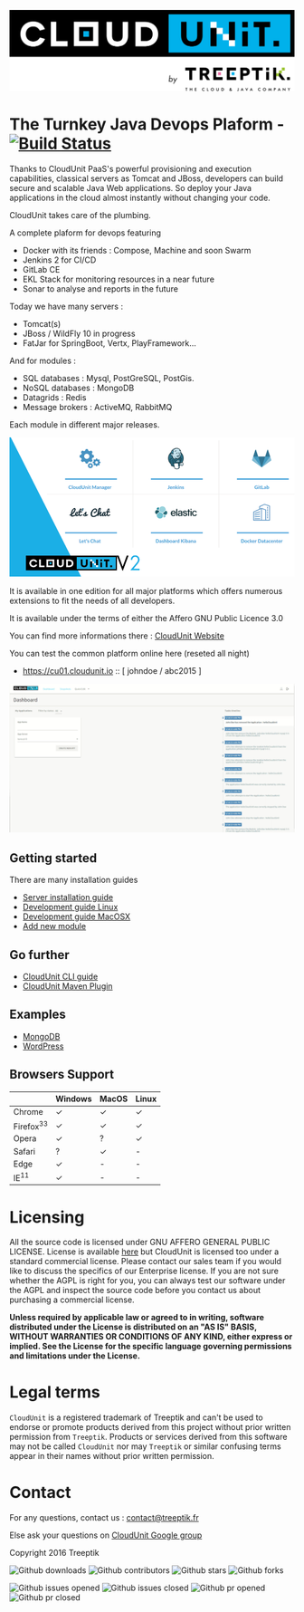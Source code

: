 ![CloudUnit Logo](documentation/img/Cloudunit_by_Treeptik.png "CloudUnit By Treeptik")


# The Turnkey Java Devops Plaform - [![Build Status](https://travis-ci.org/Treeptik/cloudunit.svg?branch=master)](https://travis-ci.org/Treeptik/cloudunit)

Thanks to CloudUnit PaaS's powerful provisioning and execution capabilities, classical servers as Tomcat and JBoss, developers can build secure and scalable Java Web applications. So deploy your Java applications in the cloud almost instantly without changing your code.

CloudUnit takes care of the plumbing.

A complete plaform for devops featuring
* Docker with its friends : Compose, Machine and soon Swarm
* Jenkins 2 for CI/CD
* GitLab CE 
* EKL Stack for monitoring resources in a near future
* Sonar to analyse and reports in the future

Today we have many servers :
* Tomcat(s)
* JBoss / WildFly 10 in progress
* FatJar for SpringBoot, Vertx, PlayFramework...

And for modules :

* SQL databases : Mysql, PostGreSQL, PostGis.
* NoSQL databases : MongoDB
* Datagrids : Redis
* Message brokers : ActiveMQ, RabbitMQ

Each module in different major releases.

![Jenkins2 Logo](documentation/img/cloudunitv2.png "Devops Plateforme")

It is available in one edition for all major platforms which offers numerous extensions to fit the needs of all developers.

It is available under the terms of either the Affero GNU Public Licence 3.0

You can find more informations there : [CloudUnit Website](http://www.cloudunit.io/)

You can test the common platform online here (reseted all night)
* https://cu01.cloudunit.io :: [ johndoe / abc2015 ]

![CloudUnit Gif](documentation/img/cloudunitGif.gif "CloudUnit Gif")

## Getting started

There are many installation guides
* [Server installation guide](documentation/SERVER-GUIDE.md)
* [Development guide Linux](documentation/DEV-GUIDE-LINUX.md)
* [Development guide MacOSX](documentation/DEV-GUIDE-MACOSX.md)
* [Add new module](documentation/MODULE-GUIDE.md)

## Go further
    
* [CloudUnit CLI guide](https://github.com/Treeptik/cloudunit/blob/dev/documentation/CLI-GUIDE.md)
* [CloudUnit Maven Plugin](https://github.com/Treeptik/cloudunit/tree/dev/cu-maven/README.md)

## Examples

* [MongoDB](documentation/MONGO_GUIDE.md) 
* [WordPress](documentation/WORDPRESS_GUIDE.md)

## Browsers Support

<table>
	<thead>
		<th></th>
		<th>Windows</th>
		<th>MacOS</th>
		<th>Linux</th>
	</thead>
	<tbody>
		<!-- Chrome -->
		<tr>
			<td>Chrome</td>
			<td>✓</td>
			<td>✓</td>
			<td>✓</td>
		</tr>
		<!-- Firefox -->
		<tr>
			<td>Firefox<sup>33</sup></td>
			<td>✓</td>
			<td>✓</td>
			<td>✓</td>
		</tr>
		<!-- Opera -->
		<tr>
			<td>Opera</td>
			<td>✓</td>
			<td>?</td>
			<td>✓</td>
		</tr>
		<!-- Safari -->
		<tr>
			<td>Safari</td>
			<td>?</td>
			<td>✓</td>
			<td>-</td>
		</tr>
		<!-- Edge -->
		<tr>
			<td>Edge</td>
			<td>✓</td>
			<td>-</td>
			<td>-</td>
		</tr>
		<!-- IE -->
		<tr>
			<td>IE<sup>11</sup></td>
			<td>✓</td>
			<td>-</td>
			<td>-</td>
		</tr>
	</tbody>
</table>

# Licensing

All the source code is licensed under GNU AFFERO GENERAL PUBLIC LICENSE. License is available [here](/LICENSE)
but CloudUnit is licensed too under a standard commercial license.
Please contact our sales team if you would like to discuss the specifics of our Enterprise license.
If you are not sure whether the AGPL is right for you,
you can always test our software under the AGPL and inspect the source code before you contact us
about purchasing a commercial license.

**Unless required by applicable law or agreed to in writing, software
distributed under the License is distributed on an "AS IS" BASIS,
WITHOUT WARRANTIES OR CONDITIONS OF ANY KIND, either express or implied.
See the License for the specific language governing permissions and
limitations under the License.**
  
# Legal terms

`CloudUnit` is a registered trademark of Treeptik and can't be used to endorse
or promote products derived from this project without prior written permission from `Treeptik`.
Products or services derived from this software may not be called `CloudUnit` nor may `Treeptik` 
or similar confusing terms appear in their names without prior written permission.

# Contact

For any questions, contact us : contact@treeptik.fr

Else ask your questions on [CloudUnit Google group](https://groups.google.com/forum/#!forum/cloudunit)

Copyright 2016 Treeptik

![Github downloads](https://img.shields.io/github/downloads/Treeptik/cloudunit/total.svg?style=flat-square)
![Github contributors](https://img.shields.io/github/contributors/Treeptik/cloudunit.svg?style=flat-square)
![Github stars](https://img.shields.io/github/stars/Treeptik/cloudunit.svg?style=flat-square)
![Github forks](https://img.shields.io/github/forks/Treeptik/cloudunit.svg?style=flat-square)

![Github issues opened](https://img.shields.io/github/issues/Treeptik/cloudunit.svg?style=flat-square)
![Github issues closed](https://img.shields.io/github/issues-closed/Treeptik/cloudunit.svg?style=flat-square)
![Github pr opened](https://img.shields.io/github/issues-pr/Treeptik/cloudunit.svg?style=flat-square)
![Github pr closed](https://img.shields.io/github/issues-pr-closed/Treeptik/cloudunit.svg?style=flat-square)


